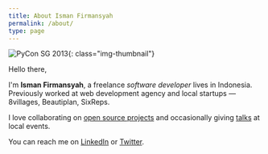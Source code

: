 ```yaml
---
title: About Isman Firmansyah
permalink: /about/
type: page
---
```


![PyCon SG 2013](/img/pages/pycon-sg.jpg){: class="img-thumbnail"}

Hello there,

I'm __Isman Firmansyah__, a freelance _software developer_ lives in Indonesia.
Previously worked at web development agency and local startups — 8villages, Beautiplan, SixReps.

I love collaborating on [open source projects][github] and occasionally giving [talks][speakerdeck] at local events.

You can reach me on [LinkedIn][linkedin] or [Twitter][twitter].

[linkedin]: http://www.linkedin.com/in/iromli
[speakerdeck]: https://speakerdeck.com/iromli
[twitter]: https://twitter.com/iromli
[github]: https://github.com/iromli
